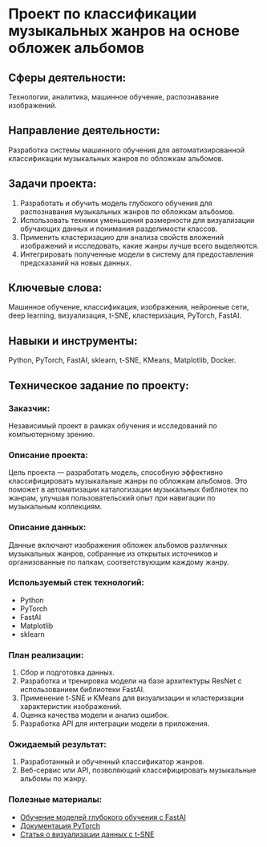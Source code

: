 # Проект по классификации музыкальных жанров на основе обложек альбомов

## Сферы деятельности:
Технологии, аналитика, машинное обучение, распознавание изображений.

## Направление деятельности:
Разработка системы машинного обучения для автоматизированной классификации музыкальных жанров по обложкам альбомов.

## Задачи проекта:
1. Разработать и обучить модель глубокого обучения для распознавания музыкальных жанров по обложкам альбомов.
2. Использовать техники уменьшения размерности для визуализации обучающих данных и понимания разделимости классов.
3. Применить кластеризацию для анализа свойств вложений изображений и исследовать, какие жанры лучше всего выделяются.
4. Интегрировать полученные модели в систему для предоставления предсказаний на новых данных.

## Ключевые слова:
Машинное обучение, классификация, изображения, нейронные сети, deep learning, визуализация, t-SNE, кластеризация, PyTorch, FastAI.

## Навыки и инструменты:
Python, PyTorch, FastAI, sklearn, t-SNE, KMeans, Matplotlib, Docker.

## Техническое задание по проекту:

### Заказчик:
Независимый проект в рамках обучения и исследований по компьютерному зрению.

### Описание проекта:
Цель проекта — разработать модель, способную эффективно классифицировать музыкальные жанры по обложкам альбомов. Это поможет в автоматизации каталогизации музыкальных библиотек по жанрам, улучшая пользовательский опыт при навигации по музыкальным коллекциям.

### Описание данных:
Данные включают изображения обложек альбомов различных музыкальных жанров, собранные из открытых источников и организованные по папкам, соответствующим каждому жанру.

### Используемый стек технологий:
- Python
- PyTorch
- FastAI
- Matplotlib
- sklearn

### План реализации:
1. Сбор и подготовка данных.
2. Разработка и тренировка модели на базе архитектуры ResNet с использованием библиотеки FastAI.
3. Применение t-SNE и KMeans для визуализации и кластеризации характеристик изображений.
4. Оценка качества модели и анализ ошибок.
5. Разработка API для интеграции модели в приложения.

### Ожидаемый результат:
1. Разработанный и обученный классификатор жанров.
2. Веб-сервис или API, позволяющий классифицировать музыкальные альбомы по жанру.

### Полезные материалы:
- [Обучение моделей глубокого обучения с FastAI](https://www.fast.ai/)
- [Документация PyTorch](https://pytorch.org/docs/stable/index.html)
- [Статья о визуализации данных с t-SNE](https://distill.pub/2016/misread-tsne/)


